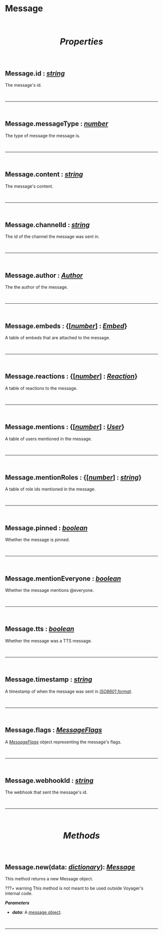 # Message

<br />

# <p align = "center">***Properties***</p>

<br />

## **Message.id :** [*string*](https://create.roblox.com/docs/scripting/luau/strings)
The message's id.

<br />

---

<br />

## **Message.messageType :** [*number*](https://create.roblox.com/docs/scripting/luau/numbers)
The type of message the message is.

<br />

---

<br />

## **Message.content :** [*string*](https://create.roblox.com/docs/scripting/luau/strings)
The message's content.

<br />

---

<br />

## **Message.channelId :** [*string*](https://create.roblox.com/docs/scripting/luau/strings)
The id of the channel the message was sent in.

<br />

---

<br />

## **Message.author :** [*Author*](Author.md)
The the author of the message.

<br />

---

<br />

## **Message.embeds :** {[[*number*](https://create.roblox.com/docs/scripting/luau/numbers)] **:** [*Embed*](Embed.md)}
A table of embeds that are attached to the message.

<br />

---

<br />

## **Message.reactions :** {[[*number*](https://create.roblox.com/docs/scripting/luau/numbers)] **:** [*Reaction*](Reaction.md)}
A table of reactions to the message.

<br />

---

<br />

## **Message.mentions :** {[[*number*](https://create.roblox.com/docs/scripting/luau/numbers)] **:** [*User*](User.md)}
A table of users mentioned in the message.

<br />

---

<br />

## **Message.mentionRoles :** {[[*number*](https://create.roblox.com/docs/scripting/luau/numbers)] **:** [*string*](https://create.roblox.com/docs/scripting/luau/strings)}
A table of role ids mentioned in the message.

<br />

---

<br />

## **Message.pinned :** [*boolean*](https://create.roblox.com/docs/scripting/luau/booleans)
Whether the message is pinned.

<br />

---

<br />

## **Message.mentionEveryone :** [*boolean*](https://create.roblox.com/docs/scripting/luau/booleans)
Whether the message mentions @everyone.

<br />

---

<br />

## **Message.tts :** [*boolean*](https://create.roblox.com/docs/scripting/luau/booleans)
Whether the message was a TTS message.

<br />

---

<br />

## **Message.timestamp :** [*string*](https://create.roblox.com/docs/scripting/luau/strings)
A timestamp of when the message was sent in [*ISO8601 format*](https://www.iso.org/iso-8601-date-and-time-format.html).

<br />

---

<br />

## **Message.flags :** [*MessageFlags*](MessageFlags.md)
A [*MessageFlags*](MessageFlags.md) object representing the message's flags.

<br />

---

<br />

## **Message.webhookId :** [*string*](https://create.roblox.com/docs/scripting/luau/strings)
The webhook that sent the message's id.

<br />

---

<br />

# <p align = "center">***Methods***</p>

<br />

## **Message.new**(data: [*dictionary*](https://create.roblox.com/docs/scripting/luau/tables#dictionaries)): [*Message*](Message.md)
This method returns a new Message object.

???+ warning
    This method is not meant to be used outside Voyager's internal code.

***Parameters***

- ***data:*** A [message object](https://discord.com/developers/docs/resources/channel#message-object).

<br />

---

<br />